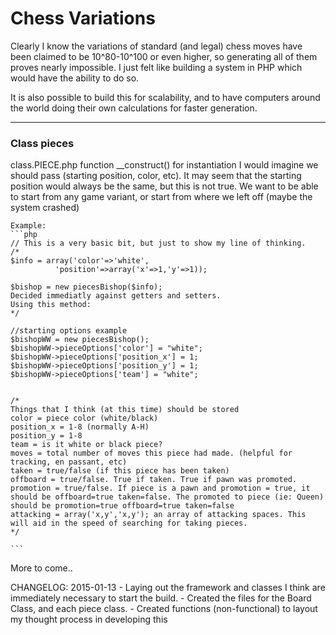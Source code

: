 <h1>Chess Variations</h1>

Clearly I know the variations of standard (and legal) chess moves have been claimed to be 10^80-10^100 or even higher, so generating all of them proves nearly impossible. I just felt like building a system in PHP which would have the ability to do so.

It is also possible to build this for scalability, and to have computers around the world doing their own calculations for faster generation. 
<hr>

<h3>Class pieces</h3>
class.PIECE.php
	function __construct()
	for instantiation I would imagine we should pass (starting position, color, etc).
	It may seem that the starting position would always be the same, but this is not true.
	We want to be able to start from any game variant, or start from where we left off (maybe the system crashed)

	Example:
	```php
	// This is a very basic bit, but just to show my line of thinking.
	/*
	$info = array('color'=>'white',
              'position'=>array('x'=>1,'y'=>1));

	$bishop = new piecesBishop($info);
	Decided immediatly against getters and setters.
	Using this method:
	*/
	
	//starting options example
	$bishopWW = new piecesBishop();
	$bishopWW->pieceOptions['color'] = "white";
	$bishopWW->pieceOptions['position_x'] = 1;
	$bishopWW->pieceOptions['position_y'] = 1;
	$bishopWW->pieceOptions['team'] = "white";
	
	
	/*
	Things that I think (at this time) should be stored
	color = piece color (white/black)
	position_x = 1-8 (normally A-H)
	position_y = 1-8
	team = is it white or black piece?
	moves = total number of moves this piece had made. (helpful for tracking, en passant, etc)
	taken = true/false (if this piece has been taken)
	offboard = true/false. True if taken. True if pawn was promoted.
	promotion = true/false. If piece is a pawn and promotion = true, it should be offboard=true taken=false. The promoted to piece (ie: Queen) should be promotion=true offboard=true taken=false
	attacking = array('x,y','x,y'); an array of attacking spaces. This will aid in the speed of searching for taking pieces.
	*/
	
    ```

More to come..


CHANGELOG:
2015-01-13 
	- Laying out the framework and classes I think are immediately necessary to start the build.
	- Created the files for the Board Class, and each piece class.
	- Created functions (non-functional) to layout my thought process in developing this
	